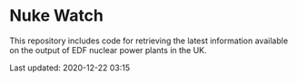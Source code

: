 # Nuke Watch

This repository includes code for retrieving the latest information available on the output of EDF nuclear power plants in the UK.

Last updated: 2020-12-22 03:15